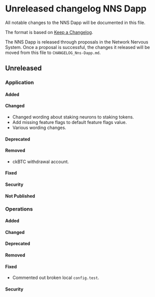# Unreleased changelog NNS Dapp

All notable changes to the NNS Dapp will be documented in this file.

The format is based on [Keep a Changelog](https://keepachangelog.com/en/1.0.0/).

The NNS Dapp is released through proposals in the Network Nervous System. Once a
proposal is successful, the changes it released will be moved from this file to
`CHANGELOG_Nns-Dapp.md`.

## Unreleased

### Application

#### Added

#### Changed

* Changed wording about staking neurons to staking tokens.
* Add missing feature flags to default feature flags value.
* Various wording changes.

#### Deprecated

#### Removed

* ckBTC withdrawal account.

#### Fixed

#### Security

#### Not Published

### Operations

#### Added

#### Changed

#### Deprecated

#### Removed

#### Fixed

* Commented out broken local `config.test`.

#### Security
